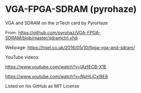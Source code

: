 # VGA-FPGA-SDRAM (pyrohaze)

VGA and SDRAM on the zrTech card by PyroHaze

From: https://github.com/pyrohaz/VGA-FPGA-SDRAM/blob/master/sdramctrl.vhd

Webpage: https://hsel.co.uk/2016/05/10/fpga-vga-and-sdram/

YouTube videos: 

https://www.youtube.com/watch?v=lAzfECB-X1E

https://www.youtube.com/watch?v=NpHLjCxl9E8

Listed on his GitHub as MIT License

